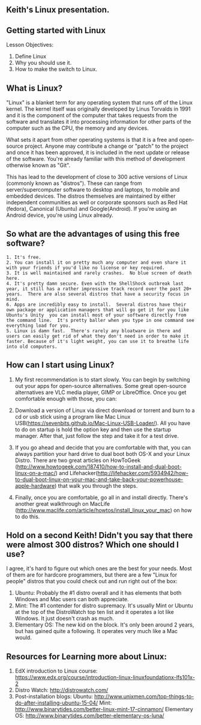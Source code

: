 Keith's Linux presentation.
---------------------------
Getting started with Linux
---------------------------


Lesson Objectives:
1. Define Linux
2. Why you should use it.
3. How to make the switch to Linux.


What is Linux?
--------------
"Linux" is a blanket term for any operating system that runs off of the Linux kernel.  The kernel itself was originally developed by Linus Torvalds in 1991 and it is the component of the computer that takes requests from the software and translates it into processing information for other parts of the computer such as the CPU, the memory and any devices.

What sets it apart from other operating systems is that it is a free and open-source project.  Anyone may contribute a change or "patch" to the project and once it has been approved, it is included in the next update or release of the software.  You're already familiar with this method of development otherwise known as "Git".

This has lead to the development of close to 300 active versions of Linux (commonly known as "distros").  These can range from server/supercomputer software to desktop and laptops, to mobile and embedded devices.  The distros themselves are maintained by either independent communities as well or corporate sponsors such as Red Hat (fedora), Canonical (Ubuntu) and Google(Android).  If you're using an Android device, you're using Linux already.


So what are the advantages of using this free software?
-------------------------------------------------------
    1. It's free.
    2. You can install it on pretty much any computer and even share it with your friends if you'd like no license or key required.
    3. It is well maintained and rarely crashes.  No blue screen of death here.
    4. It's pretty damn secure. Even with the ShellShock outbreak last year, it still has a rather impressive track record over the past 20+ years.  There are also several distros that have a security focus in mind.
    6. Apps are incredibly easy to install.  Several distros have their own package or application managers that will go get it for you like Ubuntu's Unity  you can install most of your software directly from the command line.  It's pretty baller when you type in one command see everything load for you.
    5. Linux is damn fast.  There's rarely any bloatware in there and users can easily get rid of what they don't need in order to make it faster. Because of it's light weight, you can use it to breathe life into old computers.



 How can I start using Linux?
 ----------------------------
 1. My first recommendation is to start slowly.  You can begin by switching out your apps for open-source alternatives.  Some great open-source alternatives are VLC media player, GIMP or LibreOffice.  Once you get comfortable enough with those, you can:

 2. Download a version of Linux via direct download or torrent and burn to a cd or usb stick using a program like Mac Linux USB(https://sevenbits.github.io/Mac-Linux-USB-Loader/).  All you have to do on startup is hold the option key and then use the startup manager.  After that, just follow the step and take it for a test drive.

 3. If you go ahead and decide that you are comfortable with that, you can always partition your hard drive to dual boot both OS-X and your Linux Distro. There are two great articles on HowToGeek (http://www.howtogeek.com/187410/how-to-install-and-dual-boot-linux-on-a-mac/) and Lifehacker(http://lifehacker.com/5934942/how-to-dual-boot-linux-on-your-mac-and-take-back-your-powerhouse-apple-hardware) that walk you through the steps.

 4. Finally, once you are comfortable, go all in and install directly.  There's another great walkthrough on MacLife (http://www.maclife.com/article/howtos/install_linux_your_mac) on how to do this.

 Hold on a second Keith!  Didn't you say that there were almost 300 distros? Which one should I use?
 ---------------------------------------------------
 I agree, it's hard to figure out which ones are the best for your needs.  Most of them are for hardcore programmers, but there are a few "Linux for people" distros that you could check out and run right out of the box:

 1. Ubuntu:  Probably the #1 distro overall and it has elements that both Windows and Mac users can both appreciate.
 2. Mint: The #1 contender for distro supremacy.  It's usually Mint or Ubuntu at the top of the DistroWatch top ten list and it operates a lot like Windows.  It just doesn't crash as much.
 3. Elementary OS: The new kid on the block.  It's only been around 2 years, but has gained quite a following.  It operates very much like a Mac would.




Resources for Learning more about Linux:
----------------------------------------
 1. EdX introduction to Linux course: https://www.edx.org/course/introduction-linux-linuxfoundationx-lfs101x-2
 2. Distro Watch: http://distrowatch.com/
 3. Post-installation blogs:
    Ubuntu: http://www.unixmen.com/top-things-to-do-after-installing-ubuntu-15-04/
    Mint: http://www.binarytides.com/better-linux-mint-17-cinnamon/
    Elementary OS: http://www.binarytides.com/better-elementary-os-luna/

